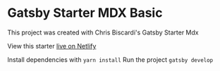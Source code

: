 # Gatsby Starter MDX Basic

This project was created with Chris Biscardi's Gatsby Starter Mdx

View this starter [live on Netlify](https://gatsby-starter-mdx-basic.netlify.com/)

Install dependencies with `yarn install`
Run the project `gatsby develop`
